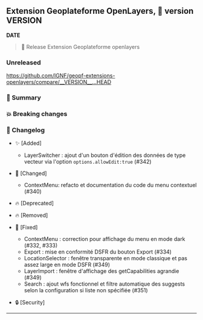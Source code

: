 ## Extension Geoplateforme OpenLayers, 🔖 version __VERSION__

__DATE__
> 🚀 Release Extension Geoplateforme openlayers

### Unreleased

<https://github.com/IGNF/geopf-extensions-openlayers/compare/__VERSION__...HEAD>

### 🎉 Summary

### 💥 Breaking changes

### 📖 Changelog

* ✨ [Added]

  - LayerSwitcher : ajout d'un bouton d'édition des données de type vecteur via l'option `options.allowEdit:true` (#342)

* 🔨 [Changed]

    - ContextMenu: refacto et documentation du code du menu contextuel (#340)

* 🔥 [Deprecated]

* 🔥 [Removed]

* 🐛 [Fixed]

  - ContextMenu : correction pour affichage du menu en mode dark (#332, #333)
  - Export : mise en conformité DSFR du bouton Export (#334)
  - LocationSelector : fenêtre transparente en mode classique et pas assez large en mode DSFR (#349)
  - LayerImport : fenêtre d'affichage des getCapabilities agrandie (#349)
  - Search : ajout wfs fonctionnel et filtre automatique des suggests selon la configuration si liste non spécifiée (#351)
 
* 🔒 [Security]


---
